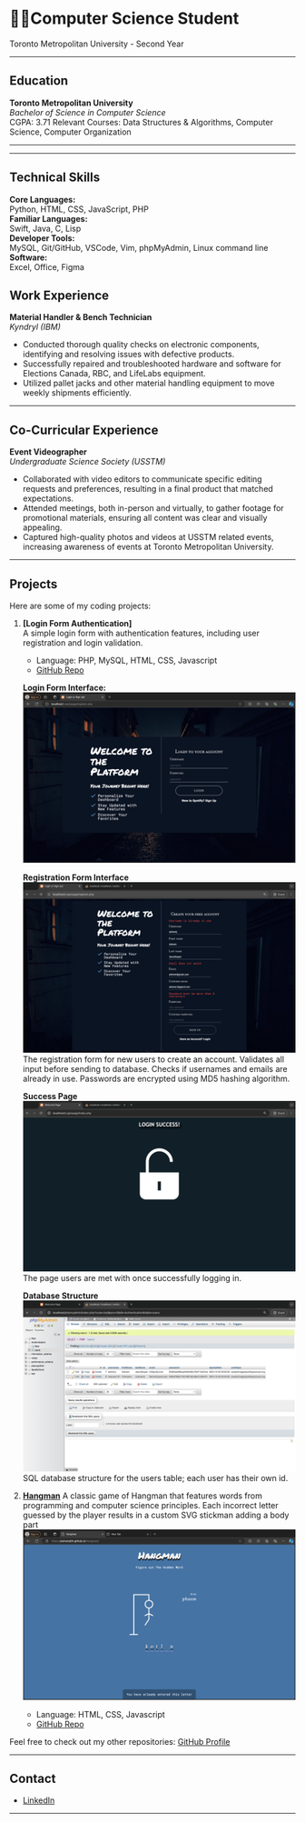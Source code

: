 # 👨‍💻Computer Science Student 
Toronto Metropolitan University - Second Year

---

## Education
**Toronto Metropolitan University**  
_Bachelor of Science in Computer Science_  
CGPA: 3.71
Relevant Courses: Data Structures & Algorithms, Computer Science, Computer Organization

---

---
## Technical Skills
**Core Languages:**  
Python, HTML, CSS, JavaScript, PHP    
**Familiar Languages:**  
Swift, Java, C, Lisp  
**Developer Tools:**  
MySQL, Git/GitHub, VSCode, Vim, phpMyAdmin, Linux command line  
**Software:**  
Excel, Office, Figma  


## Work Experience
**Material Handler & Bench Technician**  
_Kyndryl (IBM)_  
- Conducted thorough quality checks on electronic components, identifying and resolving issues with defective products. 
- Successfully repaired and troubleshooted hardware and software for Elections Canada, RBC, and LifeLabs equipment. 
- Utilized pallet jacks and other material handling equipment to move weekly shipments efficiently.



---

## Co-Curricular Experience
**Event Videographer**  
_Undergraduate Science Society (USSTM)_  
- Collaborated with video editors to communicate specific editing requests and preferences, resulting in a final product that matched expectations.
- Attended meetings, both in-person and virtually, to gather footage for promotional materials, ensuring all content was clear and visually appealing.
- Captured high-quality photos and videos at USSTM related events, increasing awareness of events at Toronto Metropolitan University.


---

## Projects
Here are some of my coding projects:

1. **[Login Form Authentication]**  
   A simple login form with authentication features, including user registration and login validation.
   - Language: PHP, MySQL, HTML, CSS, Javascript
   - [GitHub Repo](https://github.com/aishwinj04/Authentication-Page)  

   **Login Form Interface:**
   ![Login Process](assets/images/login.png)

   **Registration Form Interface**
   ![Registration Error Handling](assets/images/signup.png)
   The registration form for new users to create an account. Validates all input before sending to database. Checks    if usernames and emails are already in use. Passwords are encrypted using MD5 hashing algorithm.

   **Success Page**
   ![Success Page](assets/images/page2.png)
   The page users are met with once successfully logging in. 

   **Database Structure**
   ![Database](assets/images/database.png)
   SQL database structure for the users table; each user has their own id.

3. **[Hangman](https://aishwinj04.github.io/Hangman/)**
   A classic game of Hangman that features words from programming and computer science principles. Each incorrect
   letter guessed by the player results in a custom SVG stickman adding a body part
   ![Hangman](assets/images/hangman.png)
   - Language: HTML, CSS, Javascript
   - [GitHub Repo](https://github.com/aishwinj04/Hangman)

Feel free to check out my other repositories: [GitHub Profile](https://github.com/aishwinj04)

---

## Contact
- [LinkedIn](https://www.linkedin.com/in/aishwin-j-7796a1244/)

---

